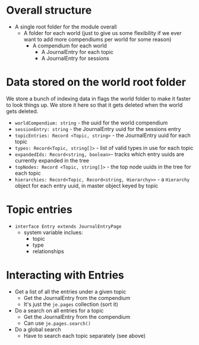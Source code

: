 # Overall structure

* A single root folder for the module overall
  * A folder for each world (just to give us some flexibility if we ever want to add more compendiums per world for some reason)
    * A compendium for each world
      * A JournalEntry for each topic
      * A JournalEntry for sessions

# Data stored on the world root folder

We store a bunch of indexing data in flags the world folder to make it faster to look things up.  We store it here so that it gets deleted when the world gets deleted.

* `worldCompendium: string` - the uuid for the world compendium 
* `sessionEntry: string` - the JournalEntry uuid for the sessions entry
* `topicEntries: Record <Topic, string>` - the JournalEntry uuid for each topic
* `types: Record<Topic, string[]>` - list of valid types in use for each topic 
* `expandedIds: Record<string, boolean>`- tracks which entry uuids are currently expanded in the tree 
* `topNodes: Record <Topic, string[]>` - the top node uuids in the tree for each topic
* `hierarchies: Record<Topic, Record<string, Hierarchy>>` - a `Hierarchy` object for each entry uuid, in master object keyed by topic

# Topic entries

* `interface Entry extends JournalEntryPage`
  * system variable inclues:
    * topic
    * type
    * relationships

# Interacting with Entries

* Get a list of all the entries under a given topic
  * Get the JournalEntry from the compendium
  * It's just the `je.pages` collection (sort it)
* Do a search on all entries for a topic
  * Get the JournalEntry from the compendium 
  * Can use `je.pages.search()`
* Do a global search
  * Have to search each topic separately (see above)
